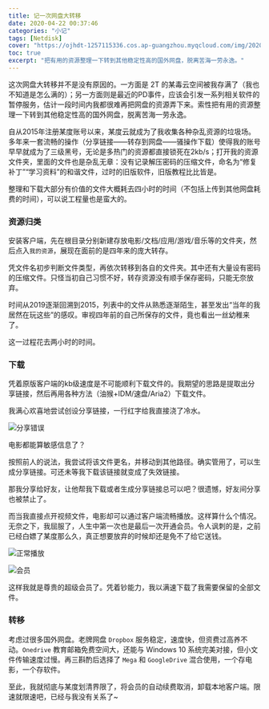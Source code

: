 ```yaml
---
title: 记一次网盘大转移
date: 2020-04-22 00:37:46
categories: "小记"
tags: [Netdisk]
cover: "https://ojhdt-1257115336.cos.ap-guangzhou.myqcloud.com/img/20200422/1.png"
toc: true
excerpt: "把有用的资源整理一下转到其他稳定性高的国外网盘，脱离苦海一劳永逸。"
---
```

这次网盘大转移并不是没有原因的。一方面是 2T 的某毒云空间被我存满了（我也不知道是怎么满的）；另一方面则是最近的PD事件，应该会引发一系列相关软件的暂停服务，估计一段时间内我都很难再把网盘的资源弄下来。索性把有用的资源整理一下转到其他稳定性高的国外网盘，脱离苦海一劳永逸。

自从2015年注册某度账号以来，某度云就成为了我收集各种杂乱资源的垃圾场。多年来一套流畅的操作（分享链接——转存到网盘——骚操作下载）使得我的账号早早就成为了三级黑号，无论是多热门的资源都直接锁死在2kb/s；打开我的资源文件夹，里面的文件也是杂乱无章：没有记录解压密码的压缩文件，命名为“修复补丁”“学习资料”的和谐文件，过时的旧版软件，旧版教程比比皆是。

整理和下载大部分有价值的文件大概耗去四小时的时间（不包括上传到其他网盘耗费的时间），可以说工程量也是蛮大的。

### 资源归类

安装客户端，先在根目录分别新建存放电影/文档/应用/游戏/音乐等的文件夹，然后点入`我的资源`，展现在面前的是四年来的庞大转存。

凭文件名初步判断文件类型，再依次转移到各自的文件夹。其中还有大量设有密码的压缩文件。只怪当初自己习惯不好，转存资源没有顺手保存密码，只能无奈放弃。

时间从2019逐渐回溯到2015，列表中的文件从熟悉逐渐陌生，甚至发出“当年的我居然在玩这些”的感叹。审视四年前的自己所保存的文件，竟也看出一丝幼稚来了。

这一过程花去两小时的时间。

### 下载

凭着原版客户端的kb级速度是不可能顺利下载文件的。我期望的思路是提取出分享链接，然后再用各种方法（油猴+IDM/速盘/Aria2）下载文件。

我满心欢喜地尝试创设分享链接，一行红字给我直接浇了冷水。

![分享错误](https://ojhdt-1257115336.cos.ap-guangzhou.myqcloud.com/img/20200422/3.png)

电影都能算敏感信息了？

按照前人的说法，我尝试将该文件更名，并移动到其他路径。确实管用了，可以生成分享链接。可还未等我下载该链接就变成了失效链接。

那我分享给好友，让他帮我下载或者生成分享链接总可以吧？很遗憾，好友间分享也被禁止了。

而当我直接点开视频文件，电影却可以通过客户端流畅播放。这样算什么个情况。无奈之下，我屈服了，人生中第一次也是最后一次开通会员。令人讽刺的是，之前已经白嫖了某度那么久，真正想要放弃的时候却还是免不了给它送钱。

![正常播放](https://ojhdt-1257115336.cos.ap-guangzhou.myqcloud.com/img/20200422/4.png)

![会员](https://ojhdt-1257115336.cos.ap-guangzhou.myqcloud.com/img/20200422/5.png)

这样我就是尊贵的超级会员了。凭着钞能力，我以满速下载了我需要保留的全部文件。

### 转移

考虑过很多国外网盘。老牌网盘 `Dropbox` 服务稳定，速度快，但资费过高养不动。`Onedrive` 教育邮箱免费空间大，还能与 Windows 10 系统完美对接，但小文件传输速度过慢。再三斟酌后选择了 `Mega` 和 `GoogleDrive` 混合使用，一个存电影，一个存软件。

至此，我就彻底与某度划清界限了，将会员的自动续费取消，卸载本地客户端。限速就限速吧，已经与我没有关系了~